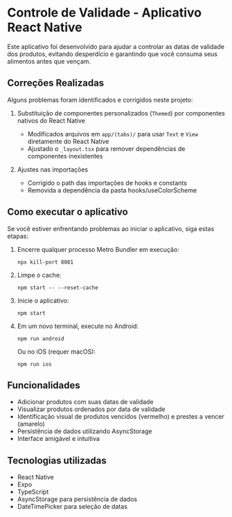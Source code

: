 # Controle de Validade - Aplicativo React Native

Este aplicativo foi desenvolvido para ajudar a controlar as datas de validade dos produtos, evitando desperdício e garantindo que você consuma seus alimentos antes que vençam.

## Correções Realizadas

Alguns problemas foram identificados e corrigidos neste projeto:

1. Substituição de componentes personalizados (`Themed`) por componentes nativos do React Native

   - Modificados arquivos em `app/(tabs)/` para usar `Text` e `View` diretamente do React Native
   - Ajustado o `_layout.tsx` para remover dependências de componentes inexistentes

2. Ajustes nas importações
   - Corrigido o path das importações de hooks e constants
   - Removida a dependência da pasta hooks/useColorScheme

## Como executar o aplicativo

Se você estiver enfrentando problemas ao iniciar o aplicativo, siga estas etapas:

1. Encerre qualquer processo Metro Bundler em execução:

   ```
   npx kill-port 8081
   ```

2. Limpe o cache:

   ```
   npm start -- --reset-cache
   ```

3. Inicie o aplicativo:

   ```
   npm start
   ```

4. Em um novo terminal, execute no Android:

   ```
   npm run android
   ```

   Ou no iOS (requer macOS):

   ```
   npm run ios
   ```

## Funcionalidades

- Adicionar produtos com suas datas de validade
- Visualizar produtos ordenados por data de validade
- Identificação visual de produtos vencidos (vermelho) e prestes a vencer (amarelo)
- Persistência de dados utilizando AsyncStorage
- Interface amigável e intuitiva

## Tecnologias utilizadas

- React Native
- Expo
- TypeScript
- AsyncStorage para persistência de dados
- DateTimePicker para seleção de datas
